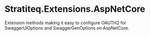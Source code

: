# Stratiteq.Extensions.AspNetCore
Extension methods making it easy to configure OAUTH2 for SwaggerUIOptions and SwaggerGenOptions on AspNetCore. 

